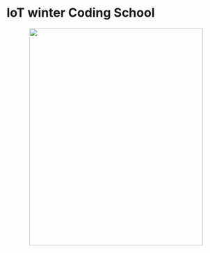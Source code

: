 # IoT winter Coding School

<center><img src="https://user-images.githubusercontent.com/76239832/212633686-37197bb9-ab44-42a3-8305-9d6568d635a2.jpg" width="400" height="500"/></center>
